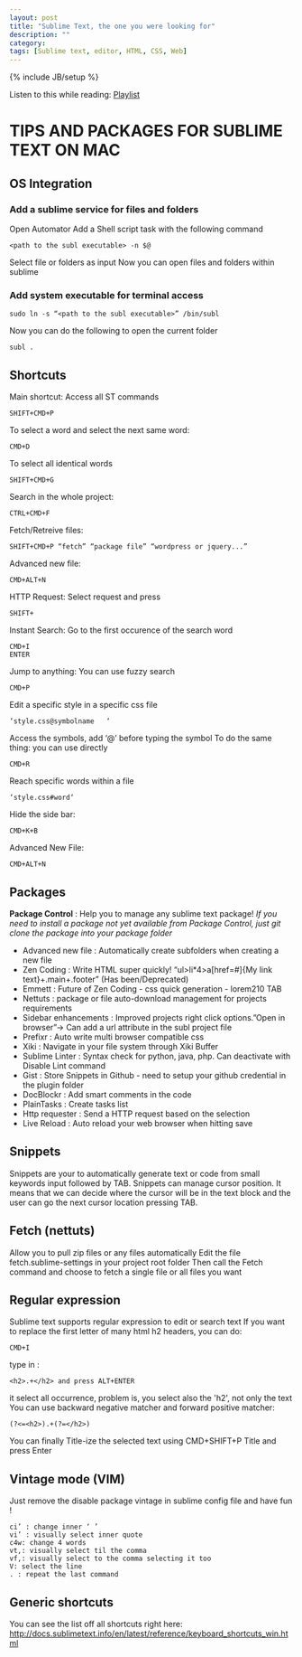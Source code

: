 ```yaml
---
layout: post
title: "Sublime Text, the one you were looking for"
description: ""
category: 
tags: [Sublime text, editor, HTML, CSS, Web]
---
```

{% include JB/setup %}


Listen to this while reading: [Playlist](http://grooveshark.com/#!/mime29/collection/favorites)

# TIPS AND PACKAGES FOR SUBLIME TEXT ON MAC

## OS Integration

### Add a sublime service for files and folders

Open Automator
Add a Shell script task with the following command

    <path to the subl executable> -n $@

Select file or folders as input
Now you can open files and folders within sublime

### Add system executable for terminal access

    sudo ln -s “<path to the subl executable>” /bin/subl

Now you can do the following to open the current folder

    subl .


## Shortcuts

Main shortcut: Access all ST commands

    SHIFT+CMD+P

To select a word and select the next same word: 

    CMD+D

To select all identical words

    SHIFT+CMD+G

Search in the whole project: 

    CTRL+CMD+F

Fetch/Retreive files: 

    SHIFT+CMD+P “fetch” “package file” “wordpress or jquery...”

Advanced new file: 

    CMD+ALT+N

HTTP Request: Select request and press

    SHIFT+

Instant Search: Go to the first occurence of the search word

    CMD+I
    ENTER

Jump to anything: You can use fuzzy search

    CMD+P

Edit a specific style in a specific css file

    ‘style.css@symbolname   ‘

Access the symbols, add ‘@’ before typing the symbol
To do the same thing: you can use directly

    CMD+R

Reach specific words within a file

    ‘style.css#word‘

Hide the side bar:

    CMD+K+B

Advanced New File:

    CMD+ALT+N


## Packages

**Package Control** :  Help you to manage any sublime text package!
_If you need to install a package not yet available from Package Control, just git clone the package into your package folder_

* Advanced new file : Automatically create subfolders when creating a new file
* Zen Coding :  Write HTML super quickly! “ul>li*4>a[href=#]{My link text}+.main+.footer” (Has been/Deprecated)
* Emmett : Future of Zen Coding - css quick generation - lorem210 TAB
* Nettuts : package or file auto-download management for projects requirements
* Sidebar enhancements : Improved projects right click options.”Open in browser”-> Can add a url attribute in the subl project file
* Prefixr :  Auto write multi browser compatible css
* Xiki : Navigate in your file system through Xiki Buffer
* Sublime Linter : Syntax check for python, java, php. Can deactivate with Disable Lint command
* Gist : Store Snippets in Github - need to setup your github credential in the plugin folder
* DocBlockr : Add smart comments in the code
* PlainTasks : Create tasks list
* Http requester : Send a HTTP request based on the selection
* Live Reload : Auto reload your web browser when hitting save


## Snippets

Snippets are your to automatically generate text or code from small keywords input followed by TAB.
Snippets can manage cursor position. It means that we can decide where the cursor will be in the text block and the user can go the next cursor location pressing TAB.


## Fetch (nettuts)

Allow you to pull zip files or any files automatically 
Edit the file fetch.sublime-settings in your project root folder
Then call the Fetch command and choose to fetch a single file or all files you want


## Regular expression

Sublime text supports regular expression to edit or search text
If you want to replace the first letter of many html h2 headers, you can do:

    CMD+I

type in : 

    <h2>.+</h2> and press ALT+ENTER

it select all occurrence, problem is, you select also the 'h2', not only the text
You can use backward negative matcher and forward positive matcher:

    (?<=<h2>).+(?=</h2>)

You can finally Title-ize the selected text using CMD+SHIFT+P Title and press Enter


## Vintage mode (VIM)

Just remove the disable package vintage in sublime config file and have fun !

    ci’ : change inner ‘ ’
    vi’ : visually select inner quote
    c4w: change 4 words
    vt,: visually select til the comma
    vf,: visually select to the comma selecting it too
    V: select the line
    . : repeat the last command


## Generic shortcuts

You can see the list off all shortcuts right here:
<http://docs.sublimetext.info/en/latest/reference/keyboard_shortcuts_win.html>



